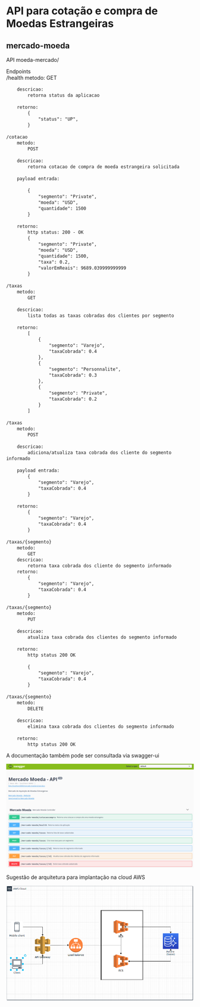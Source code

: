 # API para cotação e compra de Moedas Estrangeiras

## mercado-moeda

API 
    moeda-mercado/

Endpoints    
    /health
        metodo:
            GET
        
        descricao:
            retorna status da aplicacao

        retorno:
            {
                "status": "UP",
            }

    /cotacao
        metodo: 
            POST

        descricao:
            retorna cotacao de compra de moeda estrangeira solicitada

        payload entrada:

            {
                "segmento": "Private",
                "moeda": "USD",
                "quantidade": 1500
            }

        retorno:
            http status: 200 - OK
            {
                "segmento": "Private",
                "moeda": "USD",
                "quantidade": 1500,
                "taxa": 0.2,
                "valorEmReais": 9689.039999999999
            }

    /taxas
        metodo:
            GET

        descricao:
            lista todas as taxas cobradas dos clientes por segmento

        retorno:
            [
                {
                    "segmento": "Varejo",
                    "taxaCobrada": 0.4
                },
                {
                    "segmento": "Personnalite",
                    "taxaCobrada": 0.3
                },
                {
                    "segmento": "Private",
                    "taxaCobrada": 0.2
                }
            ]

    /taxas
        metodo:
            POST

        descricao:
            adiciona/atualiza taxa cobrada dos cliente do segmento informado

        payload entrada:
            {
                "segmento": "Varejo",
                "taxaCobrada": 0.4
            }

        retorno:
            {
                "segmento": "Varejo",
                "taxaCobrada": 0.4
            }

    /taxas/{segmento}
        metodo:
            GET
        descricao:
            retorna taxa cobrada dos cliente do segmento informado
        retorno:
            {
                "segmento": "Varejo",
                "taxaCobrada": 0.4
            }
    
    /taxas/{segmento}
        metodo:
            PUT

        descricao:
            atualiza taxa cobrada dos clientes do segmento informado

        retorno:
            http status 200 OK

            {
                "segmento": "Varejo",
                "taxaCobrada": 0.4
            }

    /taxas/{segmento}
        metodo:
            DELETE
            
        descricao:
            elimina taxa cobrada dos clientes do segmento informado

        retorno:
            http status 200 OK

A documentação também pode ser consultada via swagger-ui

![swagger-docs](https://github.com/helsonsant/mercado-moeda/blob/master/src/main/resources/mercado-moeda-swagger.png?raw=true)

Sugestão de arquitetura para implantação na cloud AWS

![swagger-docs](https://github.com/helsonsant/mercado-moeda/blob/master/src/main/resources/mercado-moeda-arquitetura.png?raw=true)


